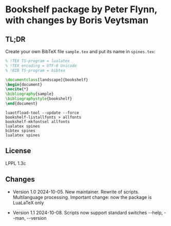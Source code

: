 # Bookshelf package by Peter Flynn, with changes by Boris Veytsman

## TL;DR

Create your own BibTeX file `sample.tex` and put its name in `spines.tex`:

``` tex
% !TEX TS-program = lualatex
% !TEX encoding = UTF-8 Unicode
% !BIB TS-program = bibtex

\documentclass[landscape]{bookshelf}
\begin{document}
\nocite{*}
\bibliography{sample}
\bibliographystyle{bookshelf}
\end{document}
```

``` shell
luaotfload-tool --update --force
bookshelf-listallfonts > allfonts
bookshelf-mkfontsel allfonts
lualatex spines
bibtex spines
lualatex spines
```

## License

LPPL 1.3c

## Changes

* Version 1.0 2024-10-05. New maintainer. Rewrite of scripts.  Multilanguage processing. Important change: now the package is LuaLaTeX only
	
* Version 1.1 2024-10-08. Scripts now support standard switches --help, --man, --version
